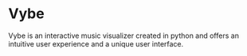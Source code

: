 # Vybe
Vybe is an interactive music visualizer created in python and offers an intuitive user experience and a unique user interface.

